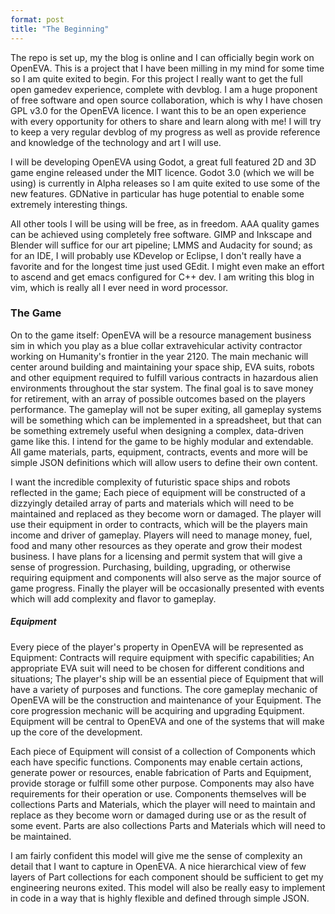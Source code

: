 ```yaml
---
format: post
title: "The Beginning"
---
```

The repo is set up, my the blog is online and I can officially begin work on OpenEVA. This is a project that I have been milling in my mind for some time so I am quite exited to begin. For this project I really want to get the full open gamedev experience, complete with devblog. I am a huge proponent of free software and open source collaboration, which is why I have chosen GPL v3.0 for the OpenEVA licence. I want this to be an open experience with every opportunity for others to share and learn along with me! I will try to keep a very regular devblog of my progress as well as provide reference and knowledge of the technology and art I will use.

I will be developing OpenEVA using Godot, a great full featured 2D and 3D game engine released under the MIT licence. Godot 3.0 (which we will be using) is currently in Alpha releases so I am quite exited to use some of the new features. GDNative in particular has huge potential to enable some extremely interesting things.

All other tools I will be using will be free, as in freedom. AAA quality games can be achieved using completely free software. GIMP and Inkscape and Blender will suffice for our art pipeline; LMMS and Audacity for sound; as for an IDE, I will probably use KDevelop or Eclipse, I don't really have a favorite and for the longest time just used GEdit. I might even make an effort to ascend and get emacs configured for C++ dev. I am writing this blog in vim, which is really all I ever need in word processor. 

### The Game

On to the game itself: OpenEVA will be a resource management business sim in which you play as a blue collar extravehicular activity contractor working on Humanity's frontier in the year 2120. The main mechanic will center around building and maintaining your space ship, EVA suits, robots and other equipment required to fulfill various contracts in hazardous alien environments throughout the star system. The final goal is to save money for retirement, with an array of possible outcomes based on the players performance. The gameplay will not be super exiting, all gameplay systems will be something which can be implemented in a spreadsheet, but that can be something extremely useful when designing a complex, data-driven game like this. I intend for the game to be highly modular and extendable. All game materials, parts, equipment, contracts, events and more will be simple JSON definitions which will allow users to define their own content. 

 I want the incredible complexity of futuristic space ships and robots reflected in the game; Each piece of equipment will be constructed of a dizzyingly detailed array of parts and materials which will need to be maintained and replaced as they become worn or damaged. The player will use their equipment in order to contracts, which will be the players main income and driver of gameplay. Players will need to manage money, fuel, food and many other resources as they operate and grow their modest business. I have plans for a licensing and permit system that will give a sense of progression. Purchasing, building, upgrading, or otherwise requiring equipment and components will also serve as the major source of game progress. Finally the player will be occasionally presented with events which will add complexity and flavor to gameplay.

##### Equipment

Every piece of the player's property in  OpenEVA will be represented as Equipment: Contracts will require equipment with specific capabilities; An appropriate EVA suit will need to be chosen for different conditions and situations; The player's ship will be an essential piece of Equipment that will have a variety of purposes and functions. The core gameplay mechanic of OpenEVA will be the construction and maintenance of your Equipment. The core progression mechanic will be acquiring and upgrading Equipment. Equipment will be central to OpenEVA and one of the systems that will make up the core of the development.

Each piece of Equipment will consist of a collection of Components which each have specific functions. Components may enable certain actions, generate power or resources, enable fabrication of Parts and Equipment, provide storage or fulfill some other purpose. Components may also have requirements for their operation or use. Components themselves will be collections Parts and Materials, which the player will need to maintain and replace as they become worn or damaged during use or as the result of some event. Parts are also collections Parts and Materials which will need to be maintained.

I am fairly confident this model will give me the sense of complexity an detail that I want to capture in OpenEVA. A nice hierarchical view of few layers of Part collections for each component should be sufficient to get my engineering neurons exited. This model will also be really easy to implement in code in a way that is highly flexible and defined through simple JSON.
